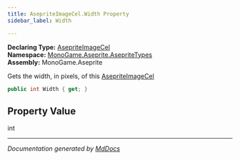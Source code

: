 ```yaml
---
title: AsepriteImageCel.Width Property
sidebar_label: Width

---
```


**Declaring Type:** [AsepriteImageCel](../)  
**Namespace:** [MonoGame.Aseprite.AsepriteTypes](../../)  
**Assembly:** MonoGame.Aseprite

Gets the width, in pixels, of this [AsepriteImageCel](../)

```csharp
public int Width { get; }
```

## Property Value

int

___

*Documentation generated by [MdDocs](https://github.com/ap0llo/mddocs)*
